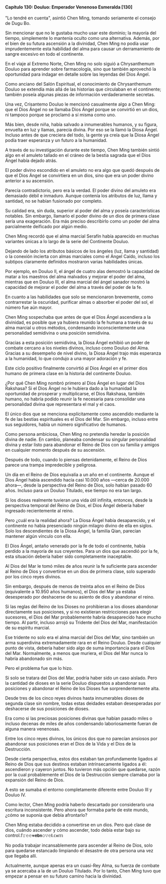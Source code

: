 
#### Capítulo 130: Douluo: Emperador Venenoso Esmeralda [130]

"Lo tendré en cuenta", asintió Chen Ming, tomando seriamente el consejo de Dugu Bo.

Sin mencionar que no le gustaba mucho usar este dominio; la mayoría del tiempo, simplemente lo mantenía oculto como una alternativa. Además, por el bien de su futura ascensión a la divinidad, Chen Ming no podía usar imprudentemente esta habilidad del alma para causar un derramamiento de sangre excesivo en todo el continente.

En el viaje al Extremo Norte, Chen Ming no solo siguió a Chrysanthemum Douluo para aprender sobre farmacología, sino que también aprovechó la oportunidad para indagar en detalle sobre las leyendas del Dios Ángel.

Como anciano del Salón Espiritual, el conocimiento de Chrysanthemum Douluo se extendía más allá de las historias que circulaban en el continente; también poseía algunas piezas de información verdaderamente secretas.

Una vez, Crisantemo Douluo le mencionó casualmente algo a Chen Ming: que el Dios Ángel no se llamaba Dios Ángel porque se convirtió en un dios, ni tampoco porque se proclamó a sí misma como uno.

Más bien, desde niña, había salvado a innumerables humanos, y su figura, envuelta en luz y llamas, parecía divina. Por eso se la llamó la Diosa Ángel. Incluso antes de que creciera del todo, la gente ya creía que la Diosa Ángel podía traer esperanza y un futuro a la humanidad.

A través de su investigación durante este tiempo, Chen Ming también sintió algo en el amuleto tallado en el cráneo de la bestia sagrada que el Dios Ángel había dejado atrás.

El poder divino escondido en el amuleto no era algo que quedó después de que el Dios Ángel se convirtiera en un dios, sino que era un poder divino anterior a su ascensión.

Parecía contradictorio, pero era la verdad. El poder divino del amuleto era demasiado débil e inmaduro. Aunque contenía los atributos de luz, llama y santidad, no se habían fusionado por completo.

Su calidad era, sin duda, superior al poder del alma y poseía características notables. Sin embargo, llamarlo el poder divino de un dios de primera clase sería una exageración. Era más preciso describirlo como un poder del alma parcialmente deificado por algún medio.

Chen Ming recordó que el alma marcial Serafín había aparecido en muchas variantes únicas a lo largo de la serie del Continente Douluo.

Dejando de lado los atributos básicos de los ángeles (luz, llama y santidad) o la conexión incierta con almas marciales como el Ángel Caído, incluso los subtipos claramente definidos mostraron varias habilidades únicas.

Por ejemplo, en Douluo II, el ángel de cuatro alas demostró la capacidad de matar a los maestros del alma malvados y mejorar el poder del alma, mientras que en Douluo III, el alma marcial del ángel sanador mostró la capacidad de mejorar el poder del alma a través del poder de la fe.

En cuanto a las habilidades que solo se mencionaron brevemente, como contrarrestar la oscuridad, purificar almas o absorber el poder del sol, el número fue aún mayor.

Chen Ming sospechaba que antes de que el Dios Ángel ascendiera a la divinidad, es posible que ya hubiera reunido la fe humana a través de su alma marcial u otros métodos, condensando inconscientemente una personalidad semidivina o una posición semidivina.

Gracias a esta posición semidivina, la Diosa Ángel exhibió un poder de combate cercano a los niveles divinos, incluso como Douluo del Alma. Gracias a su desempeño de nivel divino, la Diosa Ángel trajo más esperanza a la humanidad, lo que condujo a una mayor adoración y fe.

Este ciclo positivo finalmente convirtió al Dios Ángel en el primer dios humano de primera clase en la historia del continente Douluo.

¿Por qué Chen Ming nombró primero al Dios Ángel en lugar del Dios Rakshasa? Si el Dios Ángel no le hubiera dado a la humanidad la oportunidad de prosperar y multiplicarse, el Dios Rakshasa, también humano, no habría podido reunir la fe necesaria para consolidar una personalidad divina que representara el mal y el caos.

El único dios que se menciona explícitamente como ascendido mediante la fe de las bestias espirituales es el Dios del Mar. Sin embargo, incluso entre sus seguidores, había un número significativo de humanos.

Como persona ambiciosa, Chen Ming no pretendía heredar la posición divina de nadie. En cambio, planeaba condensar su singular personalidad divina y estar listo para abandonar el Reino de Dios con su familia y amigos en cualquier momento después de su ascensión.

Después de todo, cuando lo piensas detenidamente, el Reino de Dios parece una trampa impredecible y peligrosa.

Un día en el Reino de Dios equivalía a un año en el continente. Aunque el Dios Ángel había ascendido hacía casi 10.000 años —cerca de 20.000 ahora—, desde la perspectiva del Reino de Dios, solo habían pasado 60 años. Incluso para un Douluo Titulado, ese tiempo no era tan largo.

Si los dioses realmente tuvieran una vida útil infinita, entonces, desde la perspectiva temporal del Reino de Dios, el Dios Ángel debería haber ingresado recientemente al reino.

Pero ¿cuál era la realidad ahora? La Diosa Ángel había desaparecido, y el continente no había presenciado ningún milagro divino de ella en siglos. Solo los descendientes de la Diosa Ángel, la familia Qian, parecían mantener algún vínculo con ella.

El Dios Ángel, antaño venerado por la fe de todo el continente, había perdido a la mayoría de sus creyentes. Para un dios que ascendió por la fe, esta situación debería haber sido completamente inaceptable.

Al Dios del Mar le tomó miles de años reunir la fe suficiente para ascender al Reino de Dios y convertirse en un dios de primera clase, solo superado por los cinco reyes divinos.

Sin embargo, después de menos de treinta años en el Reino de Dios (equivalente a 10.950 años humanos), el Dios del Mar ya estaba desesperado por deshacerse de su asiento de dios y abandonar el reino.

Si las reglas del Reino de los Dioses no prohibieran a los dioses abandonar directamente sus posiciones, y si no existieran restricciones para elegir sucesores, el Dios del Mar probablemente habría desaparecido hace mucho tiempo. Al partir, incluso arrojó su Tridente del Dios del Mar, manifestación de su espíritu marcial.

Ese tridente no solo era el alma marcial del Dios del Mar, sino también un arma superdivina extremadamente rara en el Reino Douluo. Desde cualquier punto de vista, debería haber sido algo de suma importancia para el Dios del Mar. Normalmente, a menos que muriera, el Dios del Mar nunca lo habría abandonado sin más.

Pero el problema fue que lo hizo.

Si solo se tratara del Dios del Mar, podría haber sido un caso aislado. Pero la cantidad de dioses en la serie Douluo dispuestos a abandonar sus posiciones y abandonar el Reino de los Dioses fue sorprendentemente alta.

Desde tres de los cinco reyes divinos hasta innumerables dioses de segunda clase sin nombre, todas estas deidades estaban desesperadas por deshacerse de sus posiciones de dioses.

Era como si las preciosas posiciones divinas que habían pasado miles o incluso decenas de miles de años condensando laboriosamente fueran de alguna manera venenosas.

Entre los cinco reyes divinos, los únicos dos que no parecían ansiosos por abandonar sus posiciones eran el Dios de la Vida y el Dios de la Destrucción.

Desde cierta perspectiva, estos dos estaban tan profundamente ligados al Reino de Dios que sus destinos estaban intrínsecamente ligados a él: ascendieron y cayeron juntos. No tuvieron más opción que quedarse, razón por la cual probablemente el Dios de la Destrucción siempre clamaba por la expansión del Reino de Dios.

A esto se sumaba el entorno completamente diferente entre Douluo III y Douluo IV.

Como lector, Chen Ming podría haberlo descartado por considerarlo una escritura inconsistente. Pero ahora que formaba parte de este mundo, ¿cómo se suponía que debía afrontarlo?

Chen Ming estaba decidido a convertirse en un dios. Pero qué clase de dios, cuándo ascender y cómo ascender, todo debía estar bajo su control.𝕗𝚛𝚎𝚎𝐰𝗲𝗯𝗻𝚘𝚟𝚎𝗹.𝕔𝐨𝕞

No podía trabajar incansablemente para ascender al Reino de Dios, solo para quedarse estancado limpiando el desastre de otra persona una vez que llegaba allí.

Actualmente, aunque apenas era un cuasi-Rey Alma, su fuerza de combate ya se acercaba a la de un Douluo Titulado. Por lo tanto, Chen Ming tuvo que empezar a pensar en su futuro camino hacia la divinidad.